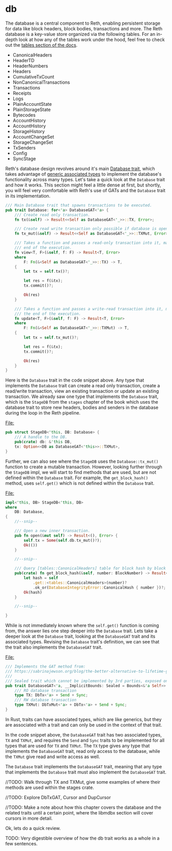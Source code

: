 # db

The database is a central component to Reth, enabling persistent storage for data like block headers, block bodies, transactions and more. The Reth database is a key-value store organized via the following tables. For an in-depth look at how any of the tables work under the hood, feel free to check out the [tables section of the docs]().

- CanonicalHeaders
- HeaderTD
- HeaderNumbers
- Headers
- CumulativeTxCount
- NonCanonicalTransactions
- Transactions
- Receipts
- Logs
- PlainAccountState
- PlainStorageState
- Bytecodes
- AccountHistory
- AccountHistory
- StorageHistory
- AccountChangeSet
- StorageChangeSet
- TxSenders
- Config
- SyncStage

Reth's database design revolves around it's main [Database trait](https://github.com/paradigmxyz/reth/blob/0d9b9a392d4196793736522f3fc2ac804991b45d/crates/interfaces/src/db/mod.rs#L33), which takes advantage of [generic associated types]() to implement the database's functionality across many types. Let's take a quick look at the `Database` trait and how it works. This section might feel a little dense at first, but shortly, you will feel very comfortable with Reth's use of GATs and the `Database` trait in its implementation. 

```rust ignore
/// Main Database trait that spawns transactions to be executed.
pub trait Database: for<'a> DatabaseGAT<'a> {
    /// Create read only transaction.
    fn tx(&self) -> Result<<Self as DatabaseGAT<'_>>::TX, Error>;

    /// Create read write transaction only possible if database is open with write access.
    fn tx_mut(&self) -> Result<<Self as DatabaseGAT<'_>>::TXMut, Error>;

    /// Takes a function and passes a read-only transaction into it, making sure it's closed in the
    /// end of the execution.
    fn view<T, F>(&self, f: F) -> Result<T, Error>
    where
        F: Fn(&<Self as DatabaseGAT<'_>>::TX) -> T,
    {
        let tx = self.tx()?;

        let res = f(&tx);
        tx.commit()?;

        Ok(res)
    }

    /// Takes a function and passes a write-read transaction into it, making sure it's committed in
    /// the end of the execution.
    fn update<T, F>(&self, f: F) -> Result<T, Error>
    where
        F: Fn(&<Self as DatabaseGAT<'_>>::TXMut) -> T,
    {
        let tx = self.tx_mut()?;

        let res = f(&tx);
        tx.commit()?;

        Ok(res)
    }
}
```

<!-- TODO: give some examples of what a transaction could actually be -->
Here is the `Database` trait in the code snippet above. Any type that implements the `Database` trait can create a read only transaction, create a read/write transaction, view an existing transaction or update an existing transaction. We already saw one type that implements the `Database` trait, which is the `StageDB` from the `stages` chapter of the book which uses the database trait to store new headers, bodies and senders in the database during the loop in the Reth pipeline.

[File: ]()
```rust ignore
pub struct StageDB<'this, DB: Database> {
    /// A handle to the DB.
    pub(crate) db: &'this DB,
    tx: Option<<DB as DatabaseGAT<'this>>::TXMut>,
}
```

Further, we can also see where the `StageDB` uses the `Database::tx_mut()` function to create a mutable transaction. However, looking further through the `StageDB` impl, we will start to find methods that are used, but are not defined within the `Database` trait. For example, the `get_block_hash()` method, uses `self.get()` which is not defined within the `Database` trait.

[File: ]()
```rust ignore
impl<'this, DB> StageDB<'this, DB>
where
    DB: Database,
{
    //--snip--

    /// Open a new inner transaction.
    pub fn open(&mut self) -> Result<(), Error> {
        self.tx = Some(self.db.tx_mut()?);
        Ok(())
    }

    //--snip--

    /// Query [tables::CanonicalHeaders] table for block hash by block number
    pub(crate) fn get_block_hash(&self, number: BlockNumber) -> Result<BlockHash, StageError> {
        let hash = self
            .get::<tables::CanonicalHeaders>(number)?
            .ok_or(DatabaseIntegrityError::CanonicalHash { number })?;
        Ok(hash)
    }

    //--snip--

}
```


While is not immediately known where the `self.get()` function is coming from, the answer lies one step deeper into the `Database` trait. Lets take a deeper look at the `Database` trait, looking at the `DatabaseGAT` trait and its associated types. Revising the `Database` trait's definition, we can see that the trait also implements the `DatabaseGAT` trait.

[File: ]()
```rust ignore
/// Implements the GAT method from:
/// https://sabrinajewson.org/blog/the-better-alternative-to-lifetime-gats#the-better-gats.
///
/// Sealed trait which cannot be implemented by 3rd parties, exposed only for implementers
pub trait DatabaseGAT<'a, __ImplicitBounds: Sealed = Bounds<&'a Self>>: Send + Sync {
    /// RO database transaction
    type TX: DbTx<'a> + Send + Sync;
    /// RW database transaction
    type TXMut: DbTxMut<'a> + DbTx<'a> + Send + Sync;
}
```

In Rust, traits can have associated types, which are like generics, but they are associated with a trait and can only be used in the context of that trait. 

In the code snippet above, the `DatabaseGAT` trait has two associated types, `TX` and `TXMut`, and requires the `Send` and `Sync` traits to be implemented for all types that are used for `TX` and `TXMut`. The `TX` type gives any type that implements the `DatabaseGAT` trait, read only access to the database, while the `TXMut` give read and write access as well.

The `Database` trait implements the `DatabaseGAT` trait, meaning that any type that implements the `Database` trait must also implement the `DatabaseGAT` trait.


//TODO: Walk through TX and TXMut, give some examples of where their methods are used within the stages crate.

//TODO: Explore DbTxGAT, Cursor and DupCursor

//TODO: Make a note about how this chapter covers the database and the related traits until a certain point, where the libmdbx section will cover cursors in more detail.

<!-- 

[File: ]()
```rust ignore

/// Read only Cursor.
pub type CursorRO<'tx, T> = Cursor<'tx, RO, T>;
/// Read write cursor.
pub type CursorRW<'tx, T> = Cursor<'tx, RW, T>;

/// Cursor wrapper to access KV items.
#[derive(Debug)]
pub struct Cursor<'tx, K: TransactionKind, T: Table> {
    /// Inner `libmdbx` cursor.
    pub inner: reth_libmdbx::Cursor<'tx, K>,
    /// Table name as is inside the database.
    pub table: &'static str,
    /// Phantom data to enforce encoding/decoding.
    pub _dbi: std::marker::PhantomData<T>,
}
``` -->



Ok, lets do a quick review.
<!-- Insert a diagram of the traits maybe?-->
TODO: Very digestible overview of how the db trait works as a whole in a few sentences.


